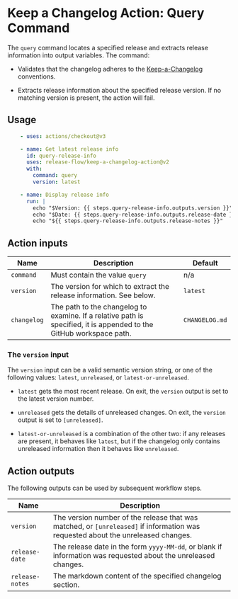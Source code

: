 # Keep a Changelog Action: Query Command

The `query` command locates a specified release and extracts release information into output variables. The command:

- Validates that the changelog adheres to the [Keep-a-Changelog](https://keepachangelog.com/en/1.0.0/) conventions.

- Extracts release information about the specified release version. If no matching version is present, the action will
  fail.

## Usage

```yml
    - uses: actions/checkout@v3

    - name: Get latest release info
      id: query-release-info
      uses: release-flow/keep-a-changelog-action@v2
      with:
        command: query
        version: latest

    - name: Display release info
      run: |
        echo "$Version: {{ steps.query-release-info.outputs.version }}"
        echo "$Date: {{ steps.query-release-info.outputs.release-date }}"
        echo "${{ steps.query-release-info.outputs.release-notes }}"
```

## Action inputs

| Name | Description | Default |
| --- | --- | --- |
| `command` | Must contain the value `query`  | n/a |
| `version` | The version for which to extract the release information. See below.  | `latest` |
| `changelog` | The path to the changelog to examine. If a relative path is specified, it is appended to the GitHub workspace path. | `CHANGELOG.md` |

### The `version` input

The `version` input can be a valid semantic version string, or one of the following values: `latest`, `unreleased`, or
`latest-or-unreleased`.

- `latest` gets the most recent release. On exit, the `version` output is set to the latest version number.

- `unreleased` gets the details of unreleased changes. On exit, the `version` output is set to `[unreleased]`.

- `latest-or-unreleased` is a combination of the other two: if any releases are present, it behaves like `latest`, but
  if the changelog only contains unreleased information then it behaves like `unreleased`.

## Action outputs

The following outputs can be used by subsequent workflow steps.

| Name | Description |
| --- | --- |
| `version` | The version number of the release that was matched, or `[unreleased]` if information was requested about the unreleased changes. |
| `release-date` | The release date in the form `yyyy-MM-dd`, or blank if information was requested about the unreleased changes. |
| `release-notes` | The markdown content of the specified changelog section. |
